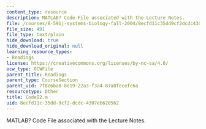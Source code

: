 ```yaml
---
content_type: resource
description: MATLAB? Code File associated with the Lecture Notes.
file: /courses/8-591j-systems-biology-fall-2004/8ecfd11c35dd9cf2dcdc4307eb620562_CodeI2.m
file_size: 491
file_type: text/plain
hide_download: true
hide_download_original: null
learning_resource_types:
- Readings
license: https://creativecommons.org/licenses/by-nc-sa/4.0/
ocw_type: OCWFile
parent_title: Readings
parent_type: CourseSection
parent_uid: 7f8e6ba8-8e19-22a3-f3a4-87a8fecefc6a
resourcetype: Other
title: CodeI2.m
uid: 8ecfd11c-35dd-9cf2-dcdc-4307eb620562
---
```

MATLAB? Code File associated with the Lecture Notes.